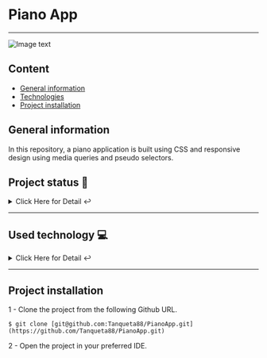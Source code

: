 # Piano App
***
![Image text](https://external-content.duckduckgo.com/iu/?u=http%3A%2F%2Fwww.publicdomainpictures.net%2Fpictures%2F160000%2Fvelka%2Ftouches-de-piano.jpg&f=1&nofb=1&ipt=d3023ac27293ecdb3570d46eed7849f8d37259298000db3951d6254a1eea0d55&ipo=images)

## Content
* [General information](#introduccion)
* [Technologies](#technologies)
* [Project installation](#installation)

<a name="introduccion"></a> 
## General information
In this repository, a piano application is built using CSS and responsive design using media queries and pseudo selectors.


## Project status 🚧 
<details>
    <summary>Click Here for Detail ↩️</summary>
    <br>
   <p align="justify">The project is finished as it implements CSS to improve the visual aspects of the application.🔨 </p>
   </details>
   <hr>

<a name="technologies"></a> 
   ## Used technology  💻 
   
<details>
    <summary>Click Here for Detail ↩️</summary>
    <br>
   <p>Used technology:</p>
<ul>
  <li>CSS: <a href="https://lenguajecss.com/css/">Link to the official language documentation</a></li>
  <li>HTML5: <a href="https://lenguajehtml.com/html/">Link to the official language documentation</a></li>
  <li>VS Code: <a href="https://code.visualstudio.com/">Link to the official page</a></li>
</ul>

   </details>
   <hr>

<a name="installation"></a>    
## Project installation
1 - Clone the project from the following Github URL. 
```
$ git clone [git@github.com:Tanqueta88/PianoApp.git](https://github.com/Tanqueta88/PianoApp.git)

```

2 - Open the project in your preferred IDE. 







